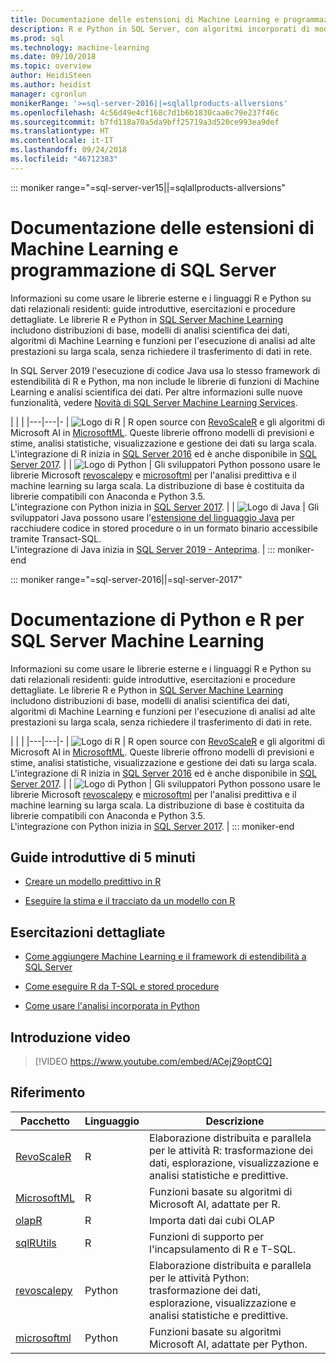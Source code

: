 ```yaml
---
title: Documentazione delle estensioni di Machine Learning e programmazione di SQL Server | Microsoft Docs
description: R e Python in SQL Server, con algoritmi incorporati di modellazione Data science e machine learning per l'analisi dati su larga scala di livello enterprise.
ms.prod: sql
ms.technology: machine-learning
ms.date: 09/10/2018
ms.topic: overview
author: HeidiSteen
ms.author: heidist
manager: cgronlun
monikerRange: '>=sql-server-2016||=sqlallproducts-allversions'
ms.openlocfilehash: 4c56d49e4cf168c7d1b6b1830caa6c79e237f46c
ms.sourcegitcommit: b7fd118a70a5da9bff25719a3d520ce993ea9def
ms.translationtype: HT
ms.contentlocale: it-IT
ms.lasthandoff: 09/24/2018
ms.locfileid: "46712383"
---
```

::: moniker range="=sql-server-ver15||=sqlallproducts-allversions"
# <a name="sql-server-machine-learning-and-programming-extensions-documentation"></a>Documentazione delle estensioni di Machine Learning e programmazione di SQL Server

Informazioni su come usare le librerie esterne e i linguaggi R e Python su dati relazionali residenti: guide introduttive, esercitazioni e procedure dettagliate. Le librerie R e Python in [SQL Server Machine Learning](what-is-sql-server-machine-learning.md) includono distribuzioni di base, modelli di analisi scientifica dei dati, algoritmi di Machine Learning e funzioni per l'esecuzione di analisi ad alte prestazioni su larga scala, senza richiedere il trasferimento di dati in rete. 

In SQL Server 2019 l'esecuzione di codice Java usa lo stesso framework di estendibilità di R e Python, ma non include le librerie di funzioni di Machine Learning e analisi scientifica dei dati. Per altre informazioni sulle nuove funzionalità, vedere [Novità di SQL Server Machine Learning Services](what-s-new-in-sql-server-machine-learning-services.md).

|   |   | 
|---|---|-
| ![Logo di R](./media/index/logo_r.png) | R open source con [RevoScaleR](https://docs.microsoft.com/machine-learning-server/r-reference/revoscaler/revoscaler) e gli algoritmi di Microsoft AI in [MicrosoftML](https://docs.microsoft.com/machine-learning-server/r-reference/microsoftml/microsoftml-package). Queste librerie offrono modelli di previsioni e stime, analisi statistiche, visualizzazione e gestione dei dati su larga scala. <br/>L'integrazione di R inizia in [SQL Server 2016](./install/sql-r-services-windows-install.md) ed è anche disponibile in [SQL Server 2017](./install/sql-machine-learning-services-windows-install.md). | 
| ![Logo di Python](./media/index/logo_python.png) | Gli sviluppatori Python possono usare le librerie Microsoft [revoscalepy](https://docs.microsoft.com/machine-learning-server/python-reference/revoscalepy/revoscalepy-package) e [microsoftml](https://docs.microsoft.com/machine-learning-server/python-reference/microsoftml/microsoftml-package) per l'analisi predittiva e il machine learning su larga scala. La distribuzione di base è costituita da librerie compatibili con Anaconda e Python 3.5. <br/>L'integrazione con Python inizia in [SQL Server 2017](./install/sql-machine-learning-services-windows-install.md).  | 
| ![Logo di Java](./media/index/logo_java.png) | Gli sviluppatori Java possono usare l'[estensione del linguaggio Java](java/extension-java.md) per racchiudere codice in stored procedure o in un formato binario accessibile tramite Transact-SQL. <br/>L'integrazione di Java inizia in [SQL Server 2019 - Anteprima](./install/sql-machine-learning-services-ver15.md). |
::: moniker-end

::: moniker range="=sql-server-2016||=sql-server-2017"
# <a name="sql-server-machine-learning-r-and-python-documentation"></a>Documentazione di Python e R per SQL Server Machine Learning

Informazioni su come usare le librerie esterne e i linguaggi R e Python su dati relazionali residenti: guide introduttive, esercitazioni e procedure dettagliate. Le librerie R e Python in [SQL Server Machine Learning](what-is-sql-server-machine-learning.md) includono distribuzioni di base, modelli di analisi scientifica dei dati, algoritmi di Machine Learning e funzioni per l'esecuzione di analisi ad alte prestazioni su larga scala, senza richiedere il trasferimento di dati in rete. 

|   |   | 
|---|---|-
| ![Logo di R](./media/index/logo_r.png) | R open source con [RevoScaleR](https://docs.microsoft.com/machine-learning-server/r-reference/revoscaler/revoscaler) e gli algoritmi di Microsoft AI in [MicrosoftML](https://docs.microsoft.com/machine-learning-server/r-reference/microsoftml/microsoftml-package). Queste librerie offrono modelli di previsioni e stime, analisi statistiche, visualizzazione e gestione dei dati su larga scala. <br/>L'integrazione di R inizia in [SQL Server 2016](./install/sql-r-services-windows-install.md) ed è anche disponibile in [SQL Server 2017](./install/sql-machine-learning-services-windows-install.md). | 
| ![Logo di Python](./media/index/logo_python.png) | Gli sviluppatori Python possono usare le librerie Microsoft [revoscalepy](https://docs.microsoft.com/machine-learning-server/python-reference/revoscalepy/revoscalepy-package) e [microsoftml](https://docs.microsoft.com/machine-learning-server/python-reference/microsoftml/microsoftml-package) per l'analisi predittiva e il machine learning su larga scala. La distribuzione di base è costituita da librerie compatibili con Anaconda e Python 3.5. <br/>L'integrazione con Python inizia in [SQL Server 2017](./install/sql-machine-learning-services-windows-install.md).  | 
::: moniker-end

## <a name="5-minute-quickstarts"></a>Guide introduttive di 5 minuti

+ [Creare un modello predittivo in R](./tutorials/rtsql-create-a-predictive-model-r.md)

+ [Eseguire la stima e il tracciato da un modello con R](./tutorials/rtsql-predict-and-plot-from-model.md)


## <a name="step-by-step-tutorials"></a>Esercitazioni dettagliate

+ [Come aggiungere Machine Learning e il framework di estendibilità a SQL Server](install/sql-machine-learning-services-windows-install.md)

+ [Come eseguire R da T-SQL e stored procedure](./tutorials/sqldev-in-database-r-for-sql-developers.md)

+ [Come usare l'analisi incorporata in Python](./tutorials/sqldev-in-database-python-for-sql-developers.md)


## <a name="video-introduction"></a>Introduzione video

> [!VIDEO https://www.youtube.com/embed/ACejZ9optCQ]

## <a name="reference"></a>Riferimento

| Pacchetto | Linguaggio | Descrizione | 
|---------|----------|-------------|
| [RevoScaleR](https://docs.microsoft.com/machine-learning-server/r-reference/revoscaler/revoscaler) | R | Elaborazione distribuita e parallela per le attività R: trasformazione dei dati, esplorazione, visualizzazione e analisi statistiche e predittive. |
| [MicrosoftML](https://docs.microsoft.com/machine-learning-server/r-reference/microsoftml/microsoftml-package) | R | Funzioni basate su algoritmi di Microsoft AI, adattate per R. |
| [olapR](https://docs.microsoft.com/machine-learning-server/r-reference/olapr/olapr) | R | Importa dati dai cubi OLAP |
| [sqlRUtils]() | R | Funzioni di supporto per l'incapsulamento di R e T-SQL. |
[revoscalepy](https://docs.microsoft.com/machine-learning-server/python-reference/revoscalepy/revoscalepy-package) | Python | Elaborazione distribuita e parallela per le attività Python: trasformazione dei dati, esplorazione, visualizzazione e analisi statistiche e predittive.  | 
| [microsoftml](https://docs.microsoft.com/machine-learning-server/python-reference/microsoftml/microsoftml-package) | Python | Funzioni basate su algoritmi Microsoft AI, adattate per Python.  |